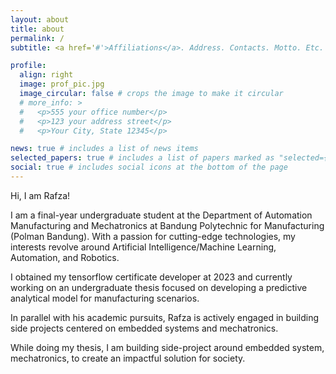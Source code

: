 ```yaml
---
layout: about
title: about
permalink: /
subtitle: <a href='#'>Affiliations</a>. Address. Contacts. Motto. Etc.

profile:
  align: right
  image: prof_pic.jpg
  image_circular: false # crops the image to make it circular
  # more_info: >
  #   <p>555 your office number</p>
  #   <p>123 your address street</p>
  #   <p>Your City, State 12345</p>

news: true # includes a list of news items
selected_papers: true # includes a list of papers marked as "selected={true}"
social: true # includes social icons at the bottom of the page
---
```


Hi, I am Rafza!


I am a final-year undergraduate student at the Department of Automation Manufacturing and Mechatronics at Bandung Polytechnic for Manufacturing (Polman Bandung). With a passion for cutting-edge technologies, my interests revolve around Artificial Intelligence/Machine Learning, Automation, and Robotics.

I obtained my tensorflow certificate developer at 2023 and currently working on an undergraduate thesis focused on developing a predictive analytical model for manufacturing scenarios.

In parallel with his academic pursuits, Rafza is actively engaged in building side projects centered on embedded systems and mechatronics.

While doing my thesis, I am building side-project around embedded system, mechatronics, to create an impactful solution for society.